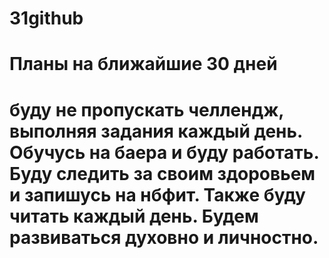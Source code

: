# 31github
# Планы на ближайшие 30 дней
# буду не пропускать челлендж, выполняя задания каждый день. Обучусь на баера и буду работать. Буду следить за своим здоровьем и запишусь на нбфит. Также буду читать каждый день. Будем развиваться духовно и личностно.
